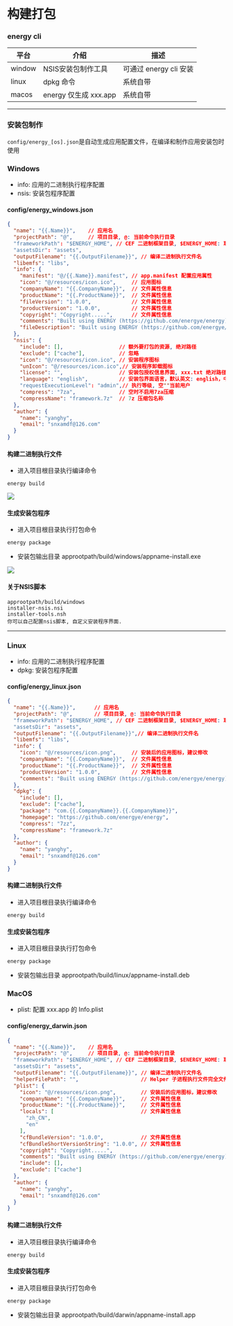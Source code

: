 # 构建打包

### energy cli

| 平台     | 介绍                 | 描述                |
|--------|--------------------|-------------------|
| window | NSIS安装包制作工具        | 可通过 energy cli 安装 |
| linux  | dpkg 命令            | 系统自带              |
| macos  | energy 仅生成 xxx.app | 系统自带              |

---

### 安装包制作
 `config/energy_[os].json`是自动生成应用配置文件，在编译和制作应用安装包时使用

### Windows
- info: 应用的二进制执行程序配置
- nsis: 安装包程序配置

#### config/energy_windows.json
```json
{
  "name": "{{.Name}}",    // 应用名
  "projectPath": "@",     // 项目目录, @: 当前命令执行目录
  "frameworkPath": "$ENERGY_HOME", // CEF 二进制框架目录, $ENERGY_HOME: 取环境变量
  "assetsDir": "assets",
  "outputFilename": "{{.OutputFilename}}", // 编译二进制执行文件名
  "libemfs": "libs",
  "info": {
    "manifest": "@/{{.Name}}.manifest", // app.manifest 配置应用属性
    "icon": "@/resources/icon.ico",     // 应用图标
    "companyName": "{{.CompanyName}}",  // 文件属性信息
    "productName": "{{.ProductName}}",  // 文件属性信息
    "fileVersion": "1.0.0",             // 文件属性信息
    "productVersion": "1.0.0",          // 文件属性信息
    "copyright": "Copyright.....",      // 文件属性信息
    "comments": "Built using ENERGY (https://github.com/energye/energy)",
    "fileDescription": "Built using ENERGY (https://github.com/energye/energy)"
  },
  "nsis": {
    "include": [],                  // 额外要打包的资源, 绝对路径
    "exclude": ["cache"],           // 忽略
    "icon": "@/resources/icon.ico", // 安装程序图标
    "unIcon": "@/resources/icon.ico",// 安装程序卸载图标
    "license": "",                  // 安装包授权信息界面, xxx.txt 绝对路径，不为空时
    "language": "english",          // 安装包界面语言，默认英文: english，中文: SimpChinese
    "requestExecutionLevel": "admin",// 执行等级, 空""当前用户
    "compress": "7za",              // 空时不启用7za压缩
    "compressName": "framework.7z"  // 7z 压缩包名称
  },
  "author": {
    "name": "yanghy",
    "email": "snxamdf@126.com"
  }
}
```

#### 构建二进制执行文件
- 进入项目根目录执行编译命令
  
`energy build`

<img src="/imgs/assets/energy-windows-build.gif"/>

#### 生成安装包程序
- 进入项目根目录执行打包命令

`energy package`

- 安装包输出目录
  approotpath/build/windows/appname-install.exe

<img src="/imgs/assets/energy-windows-package.gif"/>

#### 关于NSIS脚本
```
approotpath/build/windows
installer-nsis.nsi
installer-tools.nsh
你可以自己配置nsis脚本, 自定义安装程序界面.
```

---------------------------

### Linux
- info: 应用的二进制执行程序配置
- dpkg: 安装包程序配置

#### config/energy_linux.json
```json
{
  "name": "{{.Name}}",      // 应用名
  "projectPath": "@",       // 项目目录, @: 当前命令执行目录
  "frameworkPath": "$ENERGY_HOME", // CEF 二进制框架目录, $ENERGY_HOME: 取环境变量
  "assetsDir": "assets",
  "outputFilename": "{{.OutputFilename}}",// 编译二进制执行文件名
  "libemfs": "libs",
  "info": {
    "icon": "@/resources/icon.png",     // 安装后的应用图标，建议修改
    "companyName": "{{.CompanyName}}",  // 文件属性信息
    "productName": "{{.ProductName}}",  // 文件属性信息
    "productVersion": "1.0.0",          // 文件属性信息
    "comments": "Built using ENERGY (https://github.com/energye/energy)"
  },
  "dpkg": {
    "include": [],
    "exclude": ["cache"],
    "package": "com.{{.CompanyName}}.{{.CompanyName}}",
    "homepage": "https://github.com/energye/energy",
    "compress": "7zz",
    "compressName": "framework.7z"
  },
  "author": {
    "name": "yanghy",
    "email": "snxamdf@126.com"
  }
}
```

#### 构建二进制执行文件
- 进入项目根目录执行编译命令

`energy build`


#### 生成安装包程序
- 进入项目根目录执行打包命令

`energy package`

- 安装包输出目录
  approotpath/build/linux/appname-install.deb


### MacOS
- plist: 配置 xxx.app 的 Info.plist 

#### config/energy_darwin.json
```json
{
  "name": "{{.Name}}",    // 应用名
  "projectPath": "@",     // 项目目录, @: 当前命令执行目录
  "frameworkPath": "$ENERGY_HOME", // CEF 二进制框架目录, $ENERGY_HOME: 取环境变量
  "assetsDir": "assets",
  "outputFilename": "{{.OutputFilename}}", // 编译二进制执行文件名
  "helperFilePath": "",                    // Helper 子进程执行文件完全文件路径, 不为空时有效
  "plist": {
    "icon": "@/resources/icon.png",        // 安装后的应用图标，建议修改
    "companyName": "{{.CompanyName}}",     // 文件属性信息
    "productName": "{{.ProductName}}",     // 文件属性信息
    "locals": [                            // 文件属性信息
      "zh_CN",
      "en"
    ],
    "cfBundleVersion": "1.0.0",            // 文件属性信息
    "cfBundleShortVersionString": "1.0.0", // 文件属性信息
    "copyright": "Copyright.....",
    "comments": "Built using ENERGY (https://github.com/energye/energy)",
    "include": [],
    "exclude": ["cache"]
  },
  "author": {
    "name": "yanghy",
    "email": "snxamdf@126.com"
  }
}
```

#### 构建二进制执行文件
- 进入项目根目录执行编译命令
 
`energy build`


#### 生成安装包程序
- 进入项目根目录执行打包命令
  
`energy package`

- 安装包输出目录
  approotpath/build/darwin/appname-install.app
